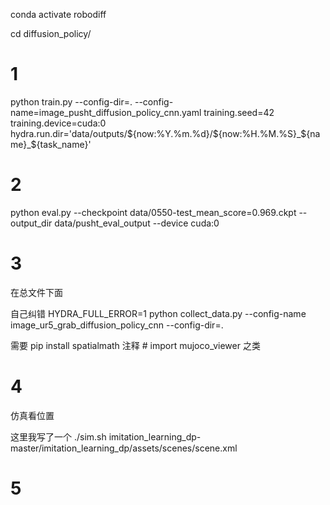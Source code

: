 

conda activate robodiff

cd diffusion_policy/


# 1


python train.py --config-dir=. --config-name=image_pusht_diffusion_policy_cnn.yaml training.seed=42 training.device=cuda:0 hydra.run.dir='data/outputs/${now:%Y.%m.%d}/${now:%H.%M.%S}_${name}_${task_name}'


# 2

python eval.py --checkpoint data/0550-test_mean_score=0.969.ckpt --output_dir data/pusht_eval_output --device cuda:0



# 3

在总文件下面



自己纠错
HYDRA_FULL_ERROR=1 python collect_data.py --config-name image_ur5_grab_diffusion_policy_cnn --config-dir=.

需要
pip install spatialmath
注释 # import mujoco_viewer
之类


# 4

仿真看位置


这里我写了一个
./sim.sh imitation_learning_dp-master/imitation_learning_dp/assets/scenes/scene.xml




# 5